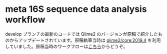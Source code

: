 # meta 16S sequence data analysis workflow

develop ブランチの最新のコードでは Qiime2 のバージョンが原稿で紹介したものからアップデートされています。原稿執筆当時は [qiime2/core:2019.4](https://hub.docker.com/r/qiime2/core/tags?page=1&ordering=last_updated) を利用していました。原稿当時のワークフローは[こちら](https://github.com/pitagora-network/DAT2-cwl/tree/94118b0717b445b7703fb5265684d98016b78aad)からどうぞ。
